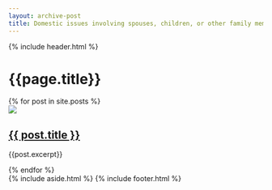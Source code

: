 ```yaml
---
layout: archive-post
title: Domestic issues involving spouses, children, or other family membersDomestic issues involving spouses, children,
---
```


{% include header.html %}
	<h1>{{page.title}}</h1>
<article class="article-col-2">

<div>
	{% for post in site.posts %}
	<div class="archive-list">
		<img src="{{post.featured-image}}">
		<div>
			<h2><a href="{{site.baseurl}}/{{ post.url }}">{{ post.title }}</a></h2>
			<p>{{post.excerpt}}</p>
		</div>
	</div>
    {% endfor %}
</div>
</div>
<aside>
{% include aside.html %}
{% include footer.html %}
